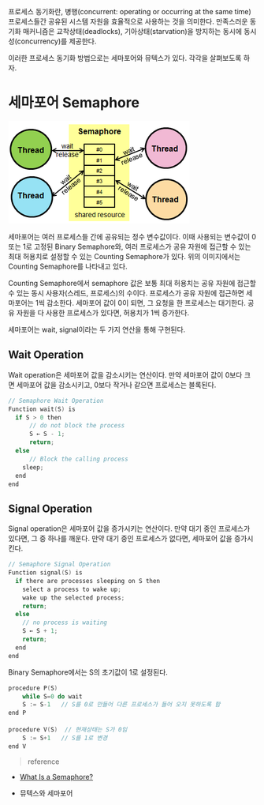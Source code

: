 프로세스 동기화란, 병행(concurrent: operating or occurring at the same time) 프로세스들간 공유된 시스템 자원을 효율적으로 사용하는 것을 의미한다. 만족스러운 동기화 매커니즘은 교착상태(deadlocks), 기아상태(starvation)을 방지하는 동시에 동시성(concurrency)를 제공한다.

이러한 프로세스 동기화 방법으로는 세마포어와 뮤텍스가 있다. 각각을 살펴보도록 하자.

# 세마포어 Semaphore

<img src="../images/semaphore.png"/>

세마포어는 여러 프로세스들 간에 공유되는 정수 변수값이다. 이때 사용되는 변수값이 0 또는 1로 고정된 Binary Semaphore와, 여러 프로세스가 공유 자원에 접근할 수 있는 최대 허용치로 설정할 수 있는 Counting Semaphore가 있다. 위의 이미지에서는 Counting Semaphore를 나타내고 있다.

Counting Semaphore에서 semaphore 값은 보통 최대 허용치는 공유 자원에 접근할 수 있는 동시 사용자(스레드, 프로세스)의 수이다. 프로세스가 공유 자원에 접근하면 세마포어는 1씩 감소한다. 세마포어 값이 0이 되면, 그 요청을 한 프로세스는 대기한다. 공유 자원을 다 사용한 프로세스가 있다면, 허용치가 1씩 증가한다.

세마포어는 wait, signal이라는 두 가지 연산을 통해 구현된다.

## Wait Operation

Wait operation은 세마포어 값을 감소시키는 연산이다. 만약 세마포어 값이 0보다 크면 세마포어 값을 감소시키고, 0보다 작거나 같으면 프로세스는 블록된다.

```c
// Semaphore Wait Operation
Function wait(S) is
  if S > 0 then
      // do not block the process
      S ← S - 1;
      return;
  else
      // Block the calling process
    sleep;
  end
end
```

## Signal Operation

Signal operation은 세마포어 값을 증가시키는 연산이다. 만약 대기 중인 프로세스가 있다면, 그 중 하나를 깨운다. 만약 대기 중인 프로세스가 없다면, 세마포어 값을 증가시킨다.

```c
// Semaphore Signal Operation
Function signal(S) is
  if there are processes sleeping on S then
    select a process to wake up;
    wake up the selected process;
    return;
  else
    // no process is waiting
    S ← S + 1;
    return;
  end
end
```

Binary Semaphore에서는 S의 초기값이 1로 설정된다.

```c
procedure P(S)
    while S=0 do wait
    S := S-1   // S를 0로 만들어 다른 프로세스가 들어 오지 못하도록 함
end P

procedure V(S)  // 현재상태는 S가 0임
    S := S+1   // S를 1로 변경
end V
```

> reference

- <a href="https://www.baeldung.com/cs/semaphore">What Is a Semaphore?</a>

- <a hrefe="https://incheol-jung.gitbook.io/docs/q-and-a/computer-science/undefined-1">뮤텍스와 세마포어</a>
